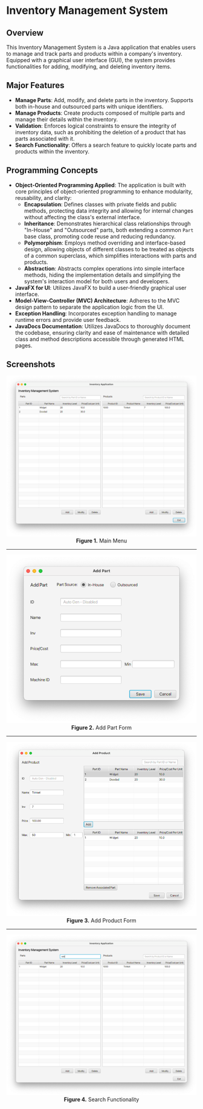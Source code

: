 # Inventory Management System

## Overview

This Inventory Management System is a Java application that enables users to manage and track parts and products within a company's inventory. Equipped with a graphical user interface (GUI), the system provides functionalities for adding, modifying, and deleting inventory items.

## Major Features

- **Manage Parts**: Add, modify, and delete parts in the inventory. Supports both in-house and outsourced parts with unique identifiers.
- **Manage Products**: Create products composed of multiple parts and manage their details within the inventory.
- **Validation**: Enforces logical constraints to ensure the integrity of inventory data, such as prohibiting the deletion of a product that has parts associated with it.
- **Search Functionality**: Offers a search feature to quickly locate parts and products within the inventory.

## Programming Concepts

- **Object-Oriented Programming Applied**: The application is built with core principles of object-oriented programming to enhance modularity, reusability, and clarity:
  - **Encapsulation**: Defines classes with private fields and public methods, protecting data integrity and allowing for internal changes without affecting the class's external interface.
  - **Inheritance**: Demonstrates hierarchical class relationships through "In-House" and "Outsourced" parts, both extending a common `Part` base class, promoting code reuse and reducing redundancy.
  - **Polymorphism**: Employs method overriding and interface-based design, allowing objects of different classes to be treated as objects of a common superclass, which simplifies interactions with parts and products.
  - **Abstraction**: Abstracts complex operations into simple interface methods, hiding the implementation details and simplifying the system's interaction model for both users and developers.
- **JavaFX for UI**: Utilizes JavaFX to build a user-friendly graphical user interface.
- **Model-View-Controller (MVC) Architecture**: Adheres to the MVC design pattern to separate the application logic from the UI.
- **Exception Handling**: Incorporates exception handling to manage runtime errors and provide user feedback.
- **JavaDocs Documentation**: Utilizes JavaDocs to thoroughly document the codebase, ensuring clarity and ease of maintenance with detailed class and method descriptions accessible through generated HTML pages.

## Screenshots

<p align="center">
    <img src="screenshots/main_menu.png" alt="Main Menu Screenshot">
    <br><b>Figure 1.</b> Main Menu
</p>

---

<p align="center">
    <img src="screenshots/add_part.png" alt="Add Part Form Screenshot">
    <br><b>Figure 2.</b> Add Part Form
</p>

---

<p align="center">
    <img src="screenshots/add_product.png" alt="Add Product Form Screenshot">
    <br><b>Figure 3.</b> Add Product Form
</p>

---

<p align="center">
    <img src="screenshots/search.png" alt="Search Functionality Screenshot">
    <br><b>Figure 4.</b> Search Functionality
</p>
